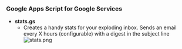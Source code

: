 ### Google Apps Script for Google Services

- **stats.gs**
    - Creates a handy stats for your exploding inbox. Sends an email every X hours (configurable) with a digest in the subject line
    ![stats.png](https://raw.githubusercontent.com/jeffjose/googleapps/branch/media/stats.png)
